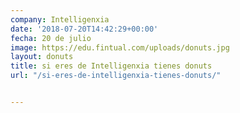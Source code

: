 ```yaml
---
company: Intelligenxia
date: '2018-07-20T14:42:29+00:00'
fecha: 20 de julio
image: https://edu.fintual.com/uploads/donuts.jpg
layout: donuts
title: si eres de Intelligenxia tienes donuts
url: "/si-eres-de-intelligenxia-tienes-donuts/"


---
```

